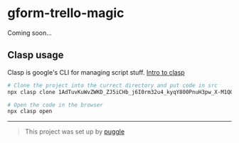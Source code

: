 # gform-trello-magic

Coming soon...

## Clasp usage

Clasp is google's CLI for managing script stuff.
[Intro to clasp](https://codelabs.developers.google.com/codelabs/clasp)

```bash
# Clone the project into the currect directory and put code in src
npx clasp clone 1AdTuvKuWvZWKD_ZJ5iCHb_j6I0rm32u4_kyqY800PnuH3pw_X-M1QQnV --rootDir src

# Open the code in the browser
npx clasp open
```

---

> This project was set up by [puggle](https://npm.im/puggle)
